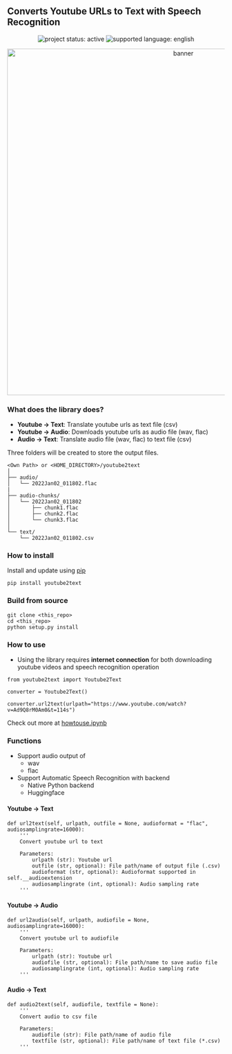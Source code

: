 
## Converts Youtube URLs to Text with Speech Recognition 

<p>
  <p align="center">
<img alt="project status: active" src="https://img.shields.io/badge/Project%20Status-%F0%9F%94%A5Active-brightgreen"> <img alt="supported language: english" src="https://img.shields.io/badge/Supported%20Language-English-blueviolet">

</p>



<div align="center">
  <img alt="banner" src="https://user-images.githubusercontent.com/33477318/147850310-902fa3c3-910c-48de-815a-9e8f54487d73.jpg" width="800"><br>
</div>

### What does the library does?

- **Youtube -> Text**: Translate youtube urls as text file (csv)
- **Youtube -> Audio**: Downloads youtube urls as audio file (wav, flac)
- **Audio -> Text**: Translate audio file (wav, flac) to text file (csv)


Three folders will be created to store the output files.  
```
<Own Path> or <HOME_DIRECTORY>/youtube2text
│
├── audio/
│   └── 2022Jan02_011802.flac
|
├── audio-chunks/
│   └── 2022Jan02_011802
│       ├── chunk1.flac
│       ├── chunk2.flac
│       └── chunk3.flac
│   
└── text/
    └── 2022Jan02_011802.csv
```


### How to install
Install and update using [pip](https://pypi.org/project/youtube2text/)
```
pip install youtube2text
```


### Build from source 
```
git clone <this_repo>
cd <this_repo>
python setup.py install
```

### How to use 
- Using the library requires **internet connection** for both downloading youtube videos and speech recognition operation
```
from youtube2text import Youtube2Text

converter = Youtube2Text()

converter.url2text(urlpath="https://www.youtube.com/watch?v=Ad9Q8rM0Am0&t=114s")
```

Check out more at [howtouse.ipynb](tests/howtouse.ipynb)

### Functions 
- Support audio output of   
    - wav
    - flac
- Support Automatic Speech Recognition with backend
    - Native Python backend 
    - Huggingface

#### Youtube -> Text
```
def url2text(self, urlpath, outfile = None, audioformat = "flac", audiosamplingrate=16000):
    '''
    Convert youtube url to text

    Parameters:
        urlpath (str): Youtube url
        outfile (str, optional): File path/name of output file (.csv)
        audioformat (str, optional): Audioformat supported in self.__audioextension
        audiosamplingrate (int, optional): Audio sampling rate
    '''
```

#### Youtube -> Audio
```
def url2audio(self, urlpath, audiofile = None, audiosamplingrate=16000):
    '''
    Convert youtube url to audiofile

    Parameters:
        urlpath (str): Youtube url
        audiofile (str, optional): File path/name to save audio file
        audiosamplingrate (int, optional): Audio sampling rate
    '''
```

#### Audio -> Text
```
def audio2text(self, audiofile, textfile = None):
    '''
    Convert audio to csv file

    Parameters:
        audiofile (str): File path/name of audio file
        textfile (str, optional): File path/name of text file (*.csv)
    '''
```
